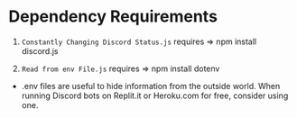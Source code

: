 # Dependency Requirements #

1. `Constantly Changing Discord Status.js` requires => npm install discord.js

2. `Read from env File.js` requires => npm install dotenv
- .env files are useful to hide information from the outside world. When running Discord bots on Replit.it or Heroku.com for free, consider using one.

